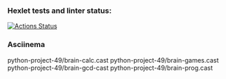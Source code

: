 ### Hexlet tests and linter status:
[![Actions Status](https://github.com/Surtral/python-project-49/actions/workflows/hexlet-check.yml/badge.svg)](https://github.com/Surtral/python-project-49/actions)


### Asciinema
python-project-49/brain-calc.cast
python-project-49/brain-games.cast
python-project-49/brain-gcd-cast
python-project-49/brain-prog.cast